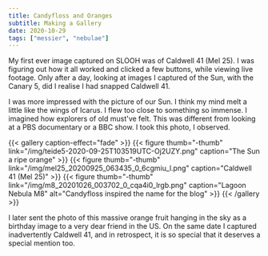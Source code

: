 ```yaml
---
title: Candyfloss and Oranges
subtitle: Making a Gallery
date: 2020-10-29
tags: ["messier", "nebulae"]
---
```


My first ever image captured on SLOOH was of Caldwell 41 (Mel 25). I was figuring out how it all worked and clicked a few buttons, while viewing live footage. Only after a day, looking at images I captured of the Sun, with the Canary 5, did I realise I had snapped Caldwell 41.

I was more impressed with the picture of our Sun. I think my mind melt a little like the wings of Icarus. I flew too close to something so immense. I imagined how explorers of old must've felt. This was different from looking at a PBS documentary or a BBC show. I took this photo, I observed.  

{{< gallery caption-effect="fade" >}}
  {{< figure thumb="-thumb" link="/img/teide5-2020-09-25T103519UTC-Oj2UZY.png" caption="The Sun a ripe orange" >}}
  {{< figure thumb="-thumb" link="/img/mel25_20200925_063435_0_6cgmiu_l.png" caption="Caldwell 41 (Mel 25)" >}}
  {{< figure thumb="-thumb" link="/img/m8_20201026_003702_0_cqa4i0_lrgb.png" caption="Lagoon Nebula M8" alt="Candyfloss inspired the name for the blog" >}}
{{< /gallery >}}

I later sent the photo of this massive orange fruit hanging in the sky as a birthday image to a very dear friend in the US. On the same date I captured inadvertently Caldwell 41, and in retrospect, it is so special that it deserves a special mention too.
